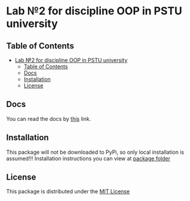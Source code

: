 # Lab №2 for discipline OOP in PSTU university

## Table of Contents

- [Lab №2 for discipline OOP in PSTU university](#lab-2-for-discipline-oop-in-pstu-university)
  - [Table of Contents](#table-of-contents)
  - [Docs](#docs)
  - [Installation](#installation)
  - [License](#license)
  
## Docs

You can read the docs by [this](https://keeyousha.github.io/Laba2_NanoOne/) link.

## Installation

This package will not be downloaded to PyPi, so only local installation is assumed!!!
Installation instructions you can view at [package folder](https://github.com/keeyousha/Laba2_NanoOne/tree/master/NanoOneTk)

## License

This package is distributed under the [MIT License](https://github.com/keeyousha/Laba2_NanoOne/blob/master/LICENSE)
